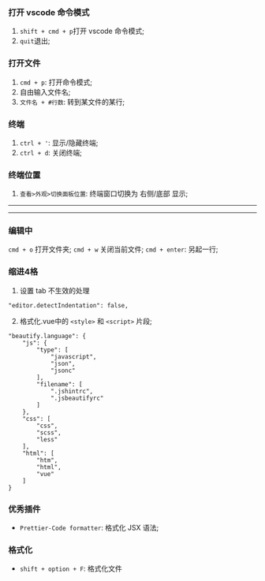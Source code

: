### 打开 vscode 命令模式
1. `shift + cmd + p`打开 vscode 命令模式;
2. `quit`退出;

### 打开文件
1. `cmd + p`: 打开命令模式;
2. 自由输入文件名;
3. `文件名 + #行数`: 转到某文件的某行;


### 终端
1. `ctrl + '`: 显示/隐藏终端;
2. `ctrl + d`: 关闭终端;
### 终端位置
1. `查看>外观>切换面板位置`: 终端窗口切换为 右侧/底部 显示;


***
***

### 编辑中
`cmd + o` 打开文件夹;
`cmd + w` 关闭当前文件;
`cmd + enter`: 另起一行;


### 缩进4格
1. 设置 tab 不生效的处理
```
"editor.detectIndentation": false,
```

2. 格式化.vue中的 `<style>` 和 `<script>` 片段;
```
"beautify.language": {
    "js": {
        "type": [
            "javascript",
            "json",
            "jsonc"
        ],
        "filename": [
            ".jshintrc",
            ".jsbeautifyrc"
        ]
    },
    "css": [
        "css",
        "scss",
        "less"
    ],
    "html": [
        "htm",
        "html",
        "vue"
    ]
}
```



### 优秀插件
* `Prettier-Code formatter`: 格式化 JSX 语法;



### 格式化
* `shift + option + F`: 格式化文件